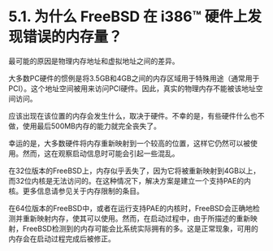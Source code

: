 # 5.1. 为什么 FreeBSD 在 i386™ 硬件上发现错误的内存量？

最可能的原因是物理内存地址和虚拟地址之间的差异。

大多数PC硬件的惯例是将3.5GB和4GB之间的内存区域用于特殊用途（通常用于PCI）。这个地址空间被用来访问PCI硬件。因此，真实的物理内存不能被该地址空间访问。

应该出现在该位置的内存会发生什么，取决于硬件。不幸的是，有些硬件什么也不做，使用最后500MB内存的能力就完全丧失了。

幸运的是，大多数硬件将内存重新映射到一个较高的位置，这样它仍然可以被使用。然而，这在观察启动信息时可能会引起一些混乱。

在32位版本的FreeBSD上，内存似乎丢失了，因为它将被重新映射到4GB以上，而32位内核是无法访问的。在这种情况下，解决方案是建立一个支持PAE的内核。更多信息请参见关于内存限制的条目。

在64位版本的FreeBSD中，或者在运行支持PAE的内核时，FreeBSD会正确地检测并重新映射内存，使其可以使用。然而，在启动过程中，由于所描述的重新映射，FreeBSD检测到的内存可能会比系统实际拥有的多。这是正常现象，可用的内存会在启动过程完成后被修正。
